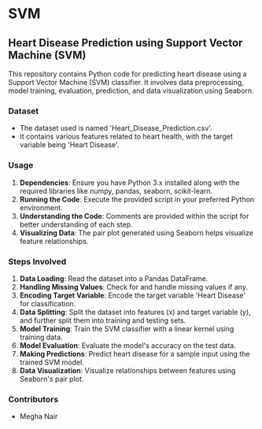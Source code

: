 # SVM
## Heart Disease Prediction using Support Vector Machine (SVM)

This repository contains Python code for predicting heart disease using a Support Vector Machine (SVM) classifier. It involves data preprocessing, model training, evaluation, prediction, and data visualization using Seaborn.

### Dataset
- The dataset used is named 'Heart_Disease_Prediction.csv'.
- It contains various features related to heart health, with the target variable being 'Heart Disease'.

### Usage
1. **Dependencies**: Ensure you have Python 3.x installed along with the required libraries like numpy, pandas, seaborn, scikit-learn.
2. **Running the Code**: Execute the provided script in your preferred Python environment.
3. **Understanding the Code**: Comments are provided within the script for better understanding of each step.
4. **Visualizing Data**: The pair plot generated using Seaborn helps visualize feature relationships.

### Steps Involved
1. **Data Loading**: Read the dataset into a Pandas DataFrame.
2. **Handling Missing Values**: Check for and handle missing values if any.
3. **Encoding Target Variable**: Encode the target variable 'Heart Disease' for classification.
4. **Data Splitting**: Split the dataset into features (x) and target variable (y), and further split them into training and testing sets.
5. **Model Training**: Train the SVM classifier with a linear kernel using training data.
6. **Model Evaluation**: Evaluate the model's accuracy on the test data.
7. **Making Predictions**: Predict heart disease for a sample input using the trained SVM model.
8. **Data Visualization**: Visualize relationships between features using Seaborn's pair plot.

### Contributors
- Megha Nair

